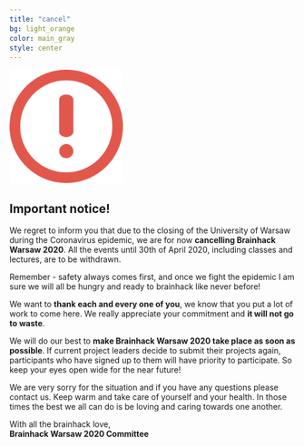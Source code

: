 ```yaml
---
title: "cancel"
bg: light_orange
color: main_gray
style: center
---
```


<img src="img/em.png" width="200">

<br>

## Important notice!

We regret to inform you that due to the closing of the University of Warsaw during the Coronavirus epidemic, we are for now **cancelling Brainhack Warsaw 2020**. All the events until 30th of April 2020, including classes and lectures, are to be withdrawn.

Remember - safety always comes first, and once we fight the epidemic I am sure we will all be hungry and ready to brainhack like never before!

We want to **thank each and every one of you**, we know that you put a lot of work to come here. We really appreciate your commitment and **it will not go to waste**.

We will do our best to **make Brainhack Warsaw 2020 take place as soon as possible**. If current project leaders decide to submit their projects again, participants who have signed up to them will have priority to participate. So keep your eyes open wide for the near future! 

We are very sorry for the situation and if you have any questions please contact us. Keep warm and take care of yourself and your health. In those times the best we all can do is be loving and caring towards one another. 

With all the brainhack love, <br>
**Brainhack Warsaw 2020 Committee**
